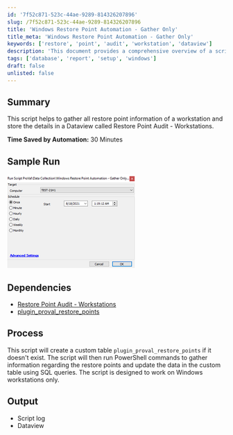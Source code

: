 ```yaml
---
id: '7f52c871-523c-44ae-9289-814326207896'
slug: /7f52c871-523c-44ae-9289-814326207896
title: 'Windows Restore Point Automation - Gather Only'
title_meta: 'Windows Restore Point Automation - Gather Only'
keywords: ['restore', 'point', 'audit', 'workstation', 'dataview']
description: 'This document provides a comprehensive overview of a script designed to gather and store restore point information for workstations in a Dataview called Restore Point Audit - Workstations. It includes details on dependencies, process, and output, aimed at saving time through automation.'
tags: ['database', 'report', 'setup', 'windows']
draft: false
unlisted: false
---
```


## Summary

This script helps to gather all restore point information of a workstation and store the details in a Dataview called Restore Point Audit - Workstations.

**Time Saved by Automation:** 30 Minutes

## Sample Run

![Sample Run](../../../static/img/Windows-Restore-Point-Automation---Gather-Only/image_1.png)

## Dependencies

- [Restore Point Audit - Workstations](/docs/29f1dee2-174e-47e1-ae3a-f233fe55386c)
- [plugin_proval_restore_points](/docs/ebb1d05a-bb80-45e7-a4be-9cc73b8f308d)

## Process

This script will create a custom table `plugin_proval_restore_points` if it doesn't exist. The script will then run PowerShell commands to gather information regarding the restore points and update the data in the custom table using SQL queries. The script is designed to work on Windows workstations only.

## Output

- Script log
- Dataview


